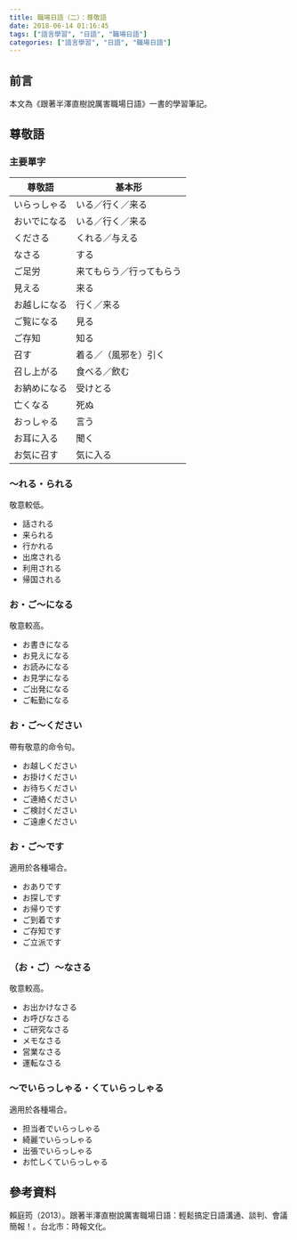 ```yaml
---
title: 職場日語（二）：尊敬語
date: 2018-06-14 01:16:45
tags: ["語言學習", "日語", "職場日語"]
categories: ["語言學習", "日語", "職場日語"]
---
```


## 前言
本文為《跟著半澤直樹說厲害職場日語》一書的學習筆記。

## 尊敬語
### 主要單字
尊敬語 | 基本形
--- | ---
いらっしゃる | いる／行く／来る
おいでになる | いる／行く／来る
くださる | くれる／与える
なさる | する
ご足労 | 来てもらう／行ってもらう
見える | 来る
お越しになる | 行く／来る
ご覧になる | 見る
ご存知 | 知る
召す | 着る／（風邪を）引く
召し上がる | 食べる／飲む
お納めになる | 受けとる
亡くなる | 死ぬ
おっしゃる | 言う
お耳に入る | 聞く
お気に召す | 気に入る

### ～れる・られる
敬意較低。
- 話される
- 来られる
- 行かれる
- 出席される
- 利用される
- 帰国される

### お・ご～になる
敬意較高。
- お書きになる
- お見えになる
- お読みになる
- お見学になる
- ご出発になる
- ご転勤になる

### お・ご～ください
帶有敬意的命令句。
- お越しください
- お掛けください
- お待ちください
- ご連絡ください
- ご検討ください
- ご遠慮ください

### お・ご～です
適用於各種場合。
- おありです
- お探しです
- お帰りです
- ご到着です
- ご存知です
- ご立派です

### （お・ご）～なさる
敬意較高。
- お出かけなさる
- お呼びなさる
- ご研究なさる
- メモなさる
- 営業なさる
- 運転なさる

### ～でいらっしゃる・くていらっしゃる
適用於各種場合。
- 担当者でいらっしゃる
- 綺麗でいらっしゃる
- 出張でいらっしゃる
- お忙しくていらっしゃる

## 參考資料
賴庭筠（2013）。跟著半澤直樹說厲害職場日語：輕鬆搞定日語溝通、談判、會議簡報！。台北市：時報文化。